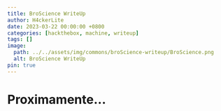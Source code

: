 ```yaml
---
title: BroScience WriteUp
author: H4ckerLite 
date: 2023-03-22 00:00:00 +0800
categories: [hackthebox, machine, writeup]
tags: []
image:
  path: ../../assets/img/commons/broScience-writeup/BroScience.png
  alt: BroScience WriteUp
pin: true
---
```



# Proximamente...